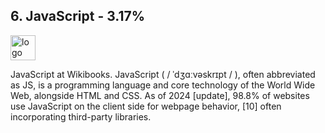 ## 6. JavaScript - 3.17%
<img src="https://1000logos.net/wp-content/uploads/2020/09/JavaScript-Logo-2048x1280.png" alt="logo" width="40" height="40" /> 

JavaScript at Wikibooks. JavaScript ( / ˈdʒɑːvəskrɪpt / ), often abbreviated as JS, is a programming language and core technology of the World Wide Web, alongside HTML and CSS. As of 2024 [update], 98.8% of websites use JavaScript on the client side for webpage behavior, [10] often incorporating third-party libraries.
